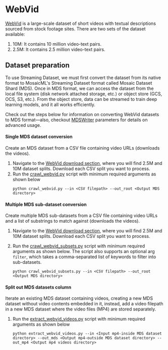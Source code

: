 # WebVid

[WebVid](https://m-bain.github.io/webvid-dataset/) is a large-scale dataset of short videos with textual descriptions sourced from stock footage sites. There are two sets of the dataset available:
1. 10M: It contains 10 million video-text pairs.
2. 2.5M: It contains 2.5 million video-text pairs.

## Dataset preparation

To use Streaming Dataset, we must first convert the dataset from its native format to MosaicML's Streaming Dataset format called Mosaic Dataset Shard (MDS). Once in MDS format, we can access the dataset from the local file system (disk network attached storage, etc.) or object store (GCS, OCS, S3, etc.). From the object store, data can be streamed to train deep learning models, and it all works efficiently.

Check out the steps below for information on converting WebVid datasets to MDS format—also, checkout [MDSWriter](https://streaming.docs.mosaicml.com/en/latest/api_reference/generated/streaming.MDSWriter.html) parameters for details on advanced usage.

#### Single MDS dataset conversion

Create an MDS dataset from a CSV file containing video URLs (downloads the videos).

1. Navigate to the [WebVid download section](https://m-bain.github.io/webvid-dataset/), where you will find 2.5M and 10M dataset splits. Download each CSV split you want to process.
2. Run the [crawl_webvid.py](https://github.com/mosaicml/streaming/blob/main/streaming/multimodal/convert/webvid/crawl_webvid.py) script with minimum required arguments as shown below  
    <!--pytest.mark.skip--> 
    ```
    python crawl_webvid.py --in <CSV filepath> --out_root <Output MDS directory> 
    ```
#### Multiple MDS sub-dataset conversion

Create multiple MDS sub-datasets from a CSV file containing video URLs and a list of substrings to match against (downloads the videos).

1. Navigate to the [WebVid download section](https://m-bain.github.io/webvid-dataset/), where you will
   find 2.5M and 10M dataset splits. Download each CSV split you want to process.

2. Run the [crawl_webvid_subsets.py](https://github.com/mosaicml/streaming/blob/main/streaming/multimodal/convert/webvid/crawl_webvid_subsets.py) script with minimum required arguments as shown below. The script also supports an optional arg `filter`, which takes a comma-separated list of keywords to filter into sub-datasets.
    <!--pytest.mark.skip-->
    ```
    python crawl_webvid_subsets.py --in <CSV filepath> --out_root <Output MDS directory>
    ```

#### Split out MDS datasets column
Iterate an existing MDS dataset containing videos, creating a new MDS dataset without video contents embedded in it, instead, add a video filepath in a new MDS dataset where the video files (MP4) are stored separately.

1. Run the [extract_webvid_videos.py](https://github.com/mosaicml/streaming/blob/main/streaming/multimodal/convert/webvid/extract_webvid_videos.py) script with minimum required arguments as shown below
    <!--pytest.mark.skip-->
    ```
    python extract_webvid_videos.py --in <Input mp4-inside MDS dataset directory> --out_mds <Output mp4-outside MDS dataset directory> --out_mp4 <Output mp4 videos directory>
    ```
